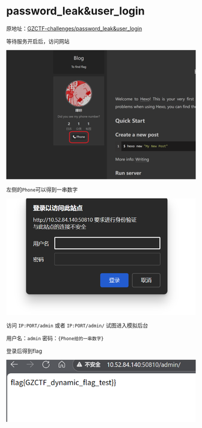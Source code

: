 # password_leak&user_login

原地址：[GZCTF-challenges/password_leak&user_login](https://github.com/DeadlyUtopia/GZCTF-challenges/tree/main/password_leak%26user_login)

等待服务开启后，访问网站

![image-20251027170206668](assets/image-20251027170206668.png)

左侧的`Phone`可以得到一串数字

![image-20251027170319929](assets/image-20251027170319929.png)

访问 `IP:PORT/admin` 或者 `IP:PORT/admin/` 试图进入模拟后台

用户名：`admin` 密码：`{Phone给的一串数字}`

登录后得到flag

![image-20251027170554877](assets/image-20251027170554877.png)